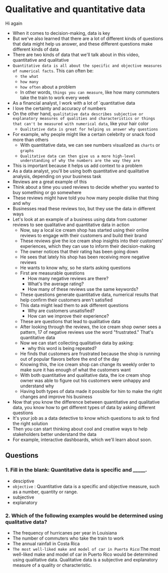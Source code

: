 # Qualitative and quantitative data

Hi again

- When it comes to decision-making, data is key
- But we've also learned that there are a lot of different kinds of questions that data might help us answer, and these different questions make different kinds of data
- There are two kinds of data that we'll talk about in this video, quantitative and qualitative
- `Quantitative data is all about the specific and objective measures of numerical facts`. This can often be:
  - `the what`
  - `how many`
  - `how often` about a problem
  - In other words, `things you can measure`, like how many commuters take the train to work every week
- As a financial analyst, I work with a lot of `quantitative data
- I love the certainty and accuracy of numbers
- On the other hand, `qualitative data describes subjective or explanatory measures of qualities and characteristics or things that can't be measured with numerical data`, like your hair color
  - `Qualitative data is great for helping us answer why questions`
- For example, why people might like a certain celebrity or snack food more than others
  - With quantitative data, we can see numbers visualized as `charts` or `graphs`
  - `Qualitative data can then give us a more high-level understanding of why the numbers are the way they are`
- This is important because it helps us add context to a problem
- As a data analyst, you'll be using both quantitative and qualitative analysis, depending on your business task
- Reviews are a great example of this
- Think about a time you used reviews to decide whether you wanted to buy something or go somewhere
- These reviews might have told you how many people dislike that thing and why
- Businesses read these reviews too, but they use the data in different ways
- Let's look at an example of a business using data from customer reviews to see qualitative and quantitative data in action
  - Now, say a local ice cream shop has started using their online reviews to engage with their customers and build their brand
  - These reviews give the ice cream shop insights into their customers' experiences, which they can use to inform their decision-making
  - The owner notices that their rating has been going down
  - He sees that lately his shop has been receiving more negative reviews
  - He wants to know why, so he starts asking questions
  - First are measurable questions
    - How many negative reviews are there?
    - What's the average rating?
    - How many of these reviews use the same keywords?
  - These questions generate quantitative data, numerical results that help confirm their customers aren't satisfied
  - This data might lead them to ask different questions
    - Why are customers unsatisfied?
    - How can we improve their experience?
  - These are questions that lead to qualitative data
  - After looking through the reviews, the ice cream shop owner sees a pattern, 17 of negative reviews use the word "frustrated." That's quantitative data
  - Now we can start collecting qualitative data by asking:
    - why this word is being repeated?
  - He finds that customers are frustrated because the shop is running out of popular flavors before the end of the day
  - Knowing this, the ice cream shop can change its weekly order to make sure it has enough of what the customers want
  - With both quantitative and qualitative data, the ice cream shop owner was able to figure out his customers were unhappy and understand why
  - Having both types of data made it possible for him to make the right changes and improve his business
- Now that you know the difference between quantitative and qualitative data, you know how to get different types of data by asking different questions
- It's your job as a data detective to know which questions to ask to find the right solution
- Then you can start thinking about cool and creative ways to help stakeholders better understand the data
- For example, interactive dashboards, which we'll learn about soon.

## Questions

### 1. Fill in the blank: Quantitative data is specific and _____.

- desciptive
- `objective` : Quantitative data is a specific and objective measure, such as a number, quantity or range.
- subjective
- explanatory

### 2. Which of the following examples would be determined using qualitative data?

- The frequency of hurricanes per year in Louisiana
- The number of commuters who take the train to work
- The annual rainfall in Costa Rica
- `The most well-liked make and model of car in Puerto Rico`:The most well-liked make and model of car in Puerto Rico would be determined using qualitative data. Qualitative data is a subjective and explanatory measure of a quality or characteristic.
